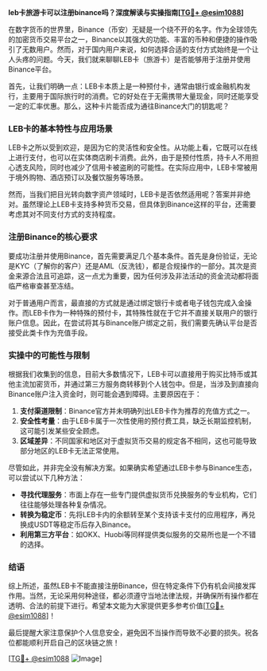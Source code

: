 **leb卡旅游卡可以注册binance吗？深度解读与实操指南[[TG💪+ @esim1088](https://t.me/s/esim1088)]**

在数字货币的世界里，Binance（币安）无疑是一个绕不开的名字。作为全球领先的加密货币交易平台之一，Binance以其强大的功能、丰富的币种和便捷的操作吸引了无数用户。然而，对于国内用户来说，如何选择合适的支付方式始终是一个让人头疼的问题。今天，我们就来聊聊LEB卡（旅游卡）是否能够用于注册并使用Binance平台。

首先，让我们明确一点：LEB卡本质上是一种预付卡，通常由银行或金融机构发行，主要用于国际旅行时的消费。它的好处在于无需携带大量现金，同时还能享受一定的汇率优惠。那么，这种卡片能否成为通往Binance大门的钥匙呢？

### LEB卡的基本特性与应用场景

LEB卡之所以受到欢迎，是因为它的灵活性和安全性。从功能上看，它既可以在线上进行支付，也可以在实体商店刷卡消费。此外，由于是预付性质，持卡人不用担心透支风险，同时也减少了信用卡被盗刷的可能性。在实际应用中，LEB卡常被用于境外购物、酒店预订以及餐饮服务等场景。

然而，当我们把目光转向数字资产领域时，LEB卡是否依然适用呢？答案并非绝对。虽然理论上LEB卡支持多种货币交易，但具体到Binance这样的平台，还需要考虑其对不同支付方式的支持程度。

### 注册Binance的核心要求

要成功注册并使用Binance，首先需要满足几个基本条件。首先是身份验证，无论是KYC（了解你的客户）还是AML（反洗钱），都是合规操作的一部分。其次是资金来源合法且可追踪，这一点尤为重要，因为任何涉及非法活动的资金流动都将面临严格审查甚至冻结。

对于普通用户而言，最直接的方式就是通过绑定银行卡或者电子钱包完成入金操作。而LEB卡作为一种特殊的预付卡，其特殊性就在于它并不直接关联用户的银行账户信息。因此，在尝试将其与Binance账户绑定之前，我们需要先确认平台是否接受此类卡作为充值手段。

### 实操中的可能性与限制

根据我们收集到的信息，目前大多数情况下，LEB卡可以直接用于购买比特币或其他主流加密货币，并通过第三方服务商转移到个人钱包中。但是，当涉及到直接向Binance账户注入资金时，则可能会遇到障碍。主要原因在于：

1. **支付渠道限制**：Binance官方并未明确列出LEB卡作为推荐的充值方式之一。
2. **安全性考量**：由于LEB卡属于一次性使用的预付费工具，缺乏长期监控机制，这可能引发某些安全顾虑。
3. **区域差异**：不同国家和地区对于虚拟货币交易的规定各不相同，这也可能导致部分地区的LEB卡无法正常使用。

尽管如此，并非完全没有解决方案。如果确实希望通过LEB卡参与Binance生态，可以尝试以下几种方法：

- **寻找代理服务**：市面上存在一些专门提供虚拟货币兑换服务的专业机构，它们往往能够处理各种复杂情况。
- **转换为稳定币**：先将LEB卡内的余额转至某个支持该卡支付的应用程序，再兑换成USDT等稳定币后存入Binance。
- **利用第三方平台**：如OKX、Huobi等同样提供类似服务的交易所也是一个不错的选择。

### 结语

综上所述，虽然LEB卡不能直接注册Binance，但在特定条件下仍有机会间接发挥作用。当然，无论采用何种途径，都必须遵守当地法律法规，并确保所有操作都在透明、合法的前提下进行。希望本文能为大家提供更多参考价值[[TG💪+ @esim1088](https://t.me/s/esim1088)]！

最后提醒大家注意保护个人信息安全，避免因不当操作而导致不必要的损失。祝各位都能顺利开启自己的区块链之旅！

[[TG💪+ @esim1088](https://t.me/s/esim1088) ![Image](https://i.postimg.cc/4NQfJmqS/Snipaste-2025-05-13-00-14-12.png)]